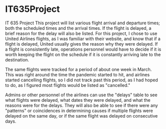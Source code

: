 # IT635Project
IT 635 Project
This project will list various flight arrival and departure times; both the scheduled times and the arrival times.  If the flight is delayed, a brief reason for the delay will also be listed.  For this project, I chose to use United Airlines flights, as I was familiar with their website, and know that if a flight is delayed, United usually gives the reason why they were delayed.  If a flight is consistently late, operations personnel would have to decide if it is worth keeping the flight on the schedule if it is constantly arriving late to the destination.

The same flights were tracked for a period of about one week in March.  This was right around the time the pandemic started to hit, and airlines started cancelling flights, so I did not track past this period, as I had hoped to do, as I figured most flights would be listed as "cancelled."

Admins or other personnel of the airlines can use the "delays" table to see what flights were delayed, what dates they were delayed, and what the reasons were for the delays.  They will also be able to see if there were any "patterns" or coincidences in determining causes if multiple flights were delayed on the same day, or if the same flight was delayed on consecutive days.
